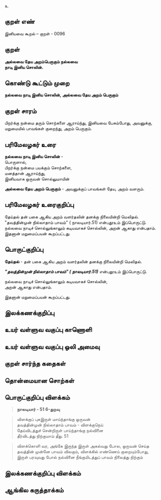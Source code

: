 உ

## குறள் எண் 

இனியவை கூறல் – குறள் - 0096  

## குறள் 

**அல்லவை தேய அறம்பெருகும் நல்லவை  
நாடி இனிய சொலின்.** 

## கொண்டு கூட்டும் முறை

**நல்லவை நாடி இனிய சொலின், அல்லவை தேய அறம் பெருகும்**  

## குறள் சாரம் 

பிறர்க்கு நன்மை தரும் சொற்களை ஆராய்ந்து, இனியவை பேசும்போது, அவனுக்கு, மறுமையில் பாவங்கள் குறைந்து, அறம் பெருகும்.

## பரிமேலழகர் உரை

**நல்லவை நாடி இனிய சொலின்** -  
பொருளால்,  
பிறர்க்கு நன்மை பயக்கும் சொற்களை,  
மனத்தான் ஆராய்ந்து,  
இனியவாக ஒருவன் சொல்லுமாயின்  

**அல்லவை தேய அறம் பெருகும்** - அவனுக்குப் பாவங்கள் தேய, அறம் வளரும்.  

## பரிமேலழகர் உரைகுறிப்பு   

தேய்தல் தன் பகை ஆகிய அறம் வளர்தலின் தனக்கு நிலையின்றி மெலிதல்.  
"தவத்தின்முன் நில்லாதாம் பாவம்" ( நாலடியார்.51) என்பதூஉம் இப்பொருட்டு.  
நல்லவை நாடிச் சொல்லுங்காலும் கடியவாகச் சொல்லின், அறன் ஆகாது என்பதாம்.  
இதனான் மறுமைப்பயன் கூறப்பட்டது. 

## பொருட்குறிப்பு 


**தேய்தல்** - தன் பகை ஆகிய அறம் வளர்தலின் தனக்கு நிலையின்றி மெலிதல். 

_**"தவத்தின்முன் நில்லாதாம் பாவம்" ( நாலடியார்.51)**_ என்பதூஉம் இப்பொருட்டு.  

நல்லவை நாடிச் சொல்லுங்காலும் கடியவாகச் சொல்லின்,  
அறன் ஆகாது என்பதாம்.  

இதனான் மறுமைப்பயன் கூறப்பட்டது. 

## இலக்கணக்குறிப்பு  


## உயர் வள்ளுவ வகுப்பு காணொளி


## உயர் வள்ளுவ வகுப்பு ஒலி அமைவு 

 
## குறள் சார்ந்த கதைகள் 


## தொன்மையான சொற்கள்


## பொருட்குறிப்பு விளக்கம்

>**நாலடியார் - 51	6-துறவு**  

>விளக்குப் புகஇருள் மாய்ந்தாங்கு ஒருவன்  
>தவத்தின்முன் நில்லாதாம் பாவம் - விளக்குநெய்  
>தேய்விடத்துச் சென்றிருள் பாய்ந்தாங்கு நல்வினை  
>தீர்விடத்து நிற்குமாம் தீது. 	51

>விளக்கொளி வர, அங்கே இருந்த இருள் அகல்வது போல, ஒருவன் செய்த  
>தவத்தின் முன்னே பாவம் விலகும், விளக்கில் எண்ணெய் குறையும்போது,  
>இருள் பரவுவது போல் நல்வினை நீங்குமிடத்துப் பாவம் நிலைத்து நிற்கும்

## இலக்கணக்குறிப்பு விளக்கம்


## ஆங்கில கருத்தாக்கம் 


